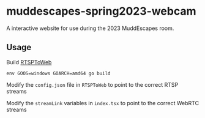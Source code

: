 # muddescapes-spring2023-webcam

A interactive website for use during the 2023 MuddEscapes room.

## Usage

Build [RTSPToWeb](https://github.com/deepch/RTSPtoWeb)

`env GOOS=windows GOARCH=amd64 go build`

Modify the `config.json` file in `RTSPToWeb` to point to the correct RTSP streams

Modify the `streamLink` variables in `index.tsx` to point to the correct WebRTC streams
